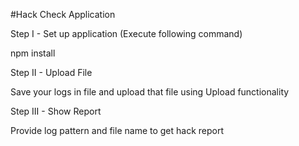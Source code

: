 #Hack Check Application

Step I - Set up application (Execute following command)

npm install

Step II - Upload File

Save your logs in file and upload that file using Upload functionality

Step III - Show Report

Provide log pattern and file name to get hack report